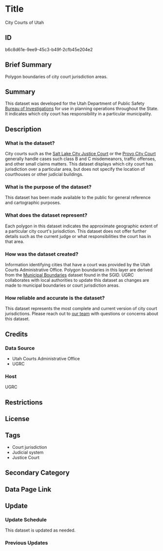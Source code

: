 # Title

City Courts of Utah

## ID

b6c8d61e-9ee9-45c3-b49f-2cfb45e204e2

## Brief Summary

Polygon boundaries of city court jurisdiction areas.

## Summary

This dataset was developed for the Utah Department of Public Safety [Bureau of Investigations](https://sbi.utah.gov/) for use in planning operations throughout the State. It indicates which city court has responsibility in a particular municipality.

## Description

### What is the dataset?

City courts such as the [Salt Lake City Justice Court](https://www.slc.gov/courts/) or the [Provo City Court](https://www.provo.org/departments/justice-court#9188_14945_382_341) generally handle cases such class B and C misdemeanors, traffic offenses, and other small claims matters. This dataset displays which city court has jurisdiction over a particular area, but does not specify the location of courthouses or other judicial buildings.

### What is the purpose of the dataset?

This dataset has been made available to the public for general reference and cartographic purposes.

### What does the dataset represent?

Each polygon in this dataset indicates the approximate geographic extent of a particular city court's jurisdiction. This dataset does not offer further details such as the current judge or what responsibilities the court has in that area.

### How was the dataset created?

Information identifying cities that have a court was provided by the Utah Courts Administrative Office. Polygon boundaries in this layer are derived from the [Municipal Boundaries](https://gis.utah.gov/products/sgid/boundaries/municipal/) dataset found in the SGID. UGRC collaborates with local authorities to update this dataset as changes are made to municipal boundaries or court jurisdiction areas.

### How reliable and accurate is the dataset?

This dataset represents the most complete and current version of city court jurisdictions. Please reach out to [our team](https://gis.utah.gov/contact/) with questions or concerns about this dataset.

## Credits

### Data Source

- Utah Courts Administrative Office
- UGRC

### Host

UGRC

## Restrictions

## License

## Tags

- Court jurisdiction
- Judicial system
- Justice Court

## Secondary Category

## Data Page Link

## Update

### Update Schedule

This dataset is updated as needed.

### Previous Updates
